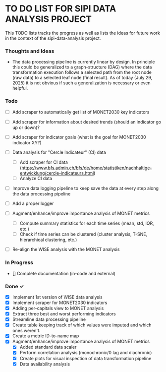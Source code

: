 # TO DO LIST FOR SIPI DATA ANALYSIS PROJECT

This TODO lists tracks the progress as well as lists the
ideas for future work in the context of the sipi-data-analysis
project.

### Thoughts and Ideas
- The data processing pipeline is currently linear by design. In principle this could be generalized
  to a graph-structure (DAG) where the data transformation execution follows a selected path from the
  root node (raw data) to a selected leaf node (final result). As of today (July 29, 2025) it is not
  obvious if such a generalization is necessary or even helpful.


### Todo

- [ ] Add scraper to automatically get list of MONET2030 key indicators
- [ ] Add scraper for information about desired trends (should an indicator go up or down)?
- [ ] Add scraper for indicator goals (what is the goal for MONET2030 indicator XY?)
- [ ] Data analysis for "Cercle Indicateur" (CI) data
  - [ ] Add scraper for CI data (https://www.bfs.admin.ch/bfs/de/home/statistiken/nachhaltige-entwicklung/cercle-indicateurs.html)
  - [ ] Analyze CI data
- [ ] Improve data logging pipeline to keep save the data at every step along the data processing pipeline
- [ ] Add a proper logger 
- [ ] Augment/enhance/improve importance analysis of MONET metrics  
  - [ ] Compute summary statistics for each time series (mean, std, IQR, etc.)
  - [ ] Check if time series can be clustered (cluster analysis, T-SNE, hierarchical clustering, etc.)
- [ ] Re-align the WISE analysis with the MONET analysis


### In Progress
- [] Complete documentation (in-code and external)

### Done ✓

- [x] Implement 1st version of WISE data analysis 
- [x] Implement scraper for MONET2030 indicators 
- [x] Adding per-capitals view to MONET analysis
- [x] Extract three best and worst performing indicators
- [x] Streamline data processing pipeline
- [x] Create table keeping track of which values were imputed and which ones weren't. 
- [x] Create a metric ID-to-name map
- [x] Augment/enhance/improve importance analysis of MONET metrics  
  - [x] Added standard data scaler
  - [x] Perform correlation analysis (monochronic/0 lag and diachronic)
  - [x] Create plots for visual inspection of data transformation pipeline
  - [x] Data availability analysis
